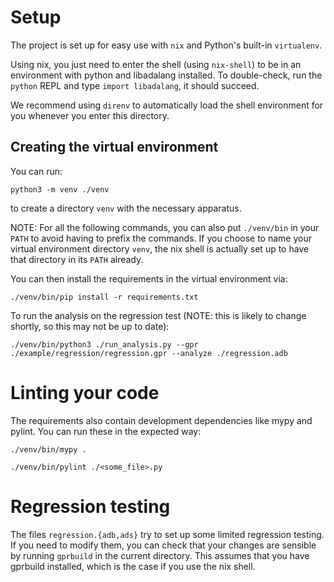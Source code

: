 # Setup

The project is set up for easy use with `nix` and Python's built-in
`virtualenv`.

Using nix, you just need to enter the shell (using `nix-shell`) to be in an
environment with python and libadalang installed. To double-check, run the
`python` REPL and type `import libadalang`, it should succeed.

We recommend using `direnv` to automatically load the shell environment for you
whenever you enter this directory.

## Creating the virtual environment

You can run:

```shell
python3 -m venv ./venv
```

to create a directory `venv` with the necessary apparatus.

NOTE: For all the following commands, you can also put `./venv/bin` in your
`PATH` to avoid having to prefix the commands. If you choose to name your
virtual environment directory `venv`, the nix shell is actually set up to
have that directory in its `PATH` already.

You can then install the requirements in the virtual environment via:

```shell
./venv/bin/pip install -r requirements.txt
```

To run the analysis on the regression test (NOTE: this is likely to change
shortly, so this may not be up to date):

```shell
./venv/bin/python3 ./run_analysis.py --gpr ./example/regression/regression.gpr --analyze ./regression.adb
```

# Linting your code

The requirements also contain development dependencies like mypy and pylint.
You can run these in the expected way:

```shell
./venv/bin/mypy .

./venv/bin/pylint ./<some_file>.py
```

# Regression testing

The files `regression.{adb,ads}` try to set up some limited regression
testing. If you need to modify them, you can check that your changes are
sensible by running `gprbuild` in the current directory. This assumes that
you have gprbuild installed, which is the case if you use the nix shell.
